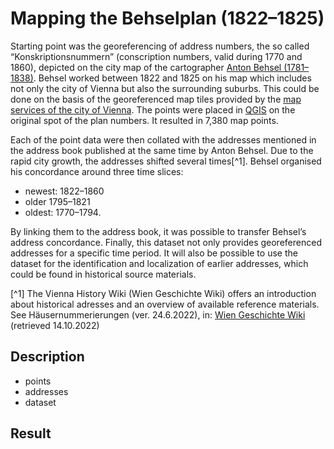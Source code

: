 # Mapping the Behselplan (1822–1825)

Starting point was the georeferencing of address numbers, the so called “Konskriptionsnummern” (conscription numbers, valid during 1770 and 1860), depicted on the city map of the cartographer [Anton Behsel (1781–1838)]( https://www.geschichtewiki.wien.gv.at/index.php?title=Anton_Behsel&oldid=827981). Behsel worked between 1822 and 1825 on his map which includes not only the city of Vienna but also the surrounding suburbs. This could be done on the basis of the georeferenced map tiles provided by the [map services of the city of Vienna](https://www.data.gv.at/katalog/dataset/7462373e-aac4-4582-9b2f-ad760b568ed4). The points were placed in [QGIS]( https://www.qgis.org/de/site/) on the original spot of the plan numbers. It resulted in 7,380 map points.

Each of the point data were then collated with the addresses mentioned in the address book published at the same time by Anton Behsel. Due to the rapid city growth, the addresses shifted several times[^1]. Behsel organised his concordance around three time slices: 
- newest: 1822–1860
- older 1795–1821
- oldest: 1770–1794. 

By linking them to the address book, it was possible to transfer Behsel’s address concordance. Finally, this dataset not only provides georeferenced addresses for a specific time period. It will also be possible to use the dataset for the identification and localization of earlier addresses, which could be found in historical source materials.

[^1] The Vienna History Wiki (Wien Geschichte Wiki) offers an introduction about historical adresses and an overview of available reference materials. See Häusernummerierungen (ver. 24.6.2022), in: [Wien Geschichte Wiki](https://www.geschichtewiki.wien.gv.at/index.php?title=H%C3%A4usernummerierung&oldid=831841) (retrieved 14.10.2022)

## Description
- points
- addresses
- dataset

## Result
